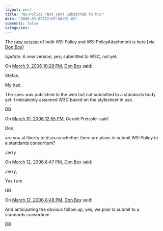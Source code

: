 ```yaml
---
layout: post
title: "WS-Policy (Not yet) Submitted to W3C"
date: "2006-03-09T22:07:00+01:00"
comments: false
categories: 
---
```


<p>The <a href="http://specs.xmlsoap.org/ws/2004/09/policy/">new version</a> of both WS-Policy and WS-PolicyAttachment is here [via <a href="http://pluralsight.com/blogs/dbox/archive/2006/03/09/19890.aspx">Don Box</a>]</p>

<p><em>Update</em>: A new version, yes; submitted to W3C, not yet.</p>

<section class="comments">

<div class="comment" id="comment-822">
On <a href="#comment-822" title="Permalink to this comment">March  9, 2006 10:28 PM</a>, <a href="http://www.pluralsight.com/blogs/dbox/" title="http://www.pluralsight.com/blogs/dbox/" rel="nofollow">Don Box</a>
said:
<p>Stefan,</p>

<p>My bad. </p>

<p>The spec was published to the web but not submitted to a standards body yet.  I mistakenly assumed W3C based on the stylesheet in use.</p>

<p>DB</p>


<div class="comment" id="comment-823">
On <a href="#comment-823" title="Permalink to this comment">March 10, 2006 12:55 PM</a>, Gerald Preissler
said:
<p>Don,</p>

<p>are you at liberty to discuss whether there are plans to submit WS-Policy to a standards consortium?</p>

<p>Jerry</p>


<div class="comment" id="comment-824">
On <a href="#comment-824" title="Permalink to this comment">March 12, 2006  8:47 PM</a>, <a href="http://www.pluralsight.com/blogs/dbox/" title="http://www.pluralsight.com/blogs/dbox/" rel="nofollow">Don Box</a>
said:
<p>Jerry,</p>

<p>Yes I am.</p>

<p>DB</p>


<div class="comment" id="comment-825">
On <a href="#comment-825" title="Permalink to this comment">March 12, 2006  8:48 PM</a>, <a href="http://www.pluralsight.com/blogs/dbox/" title="http://www.pluralsight.com/blogs/dbox/" rel="nofollow">Don Box</a>
said:
<p>And anticipating the obvious follow up, yes, we plan to submit to a standards consortium.</p>

<p>DB</p>


</section>

